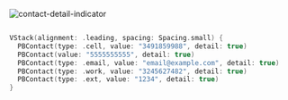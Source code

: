 ![contact-detail-indicator](https://github.com/powerhome/playbook/assets/92755007/2a29d4b5-6e7b-43ff-8e7c-0dbeec11627e)

```swift

VStack(alignment: .leading, spacing: Spacing.small) {
  PBContact(type: .cell, value: "3491859988", detail: true)
  PBContact(value: "5555555555", detail: true)
  PBContact(type: .email, value: "email@example.com", detail: true)
  PBContact(type: .work, value: "3245627482", detail: true)
  PBContact(type: .ext, value: "1234", detail: true)
}


```
